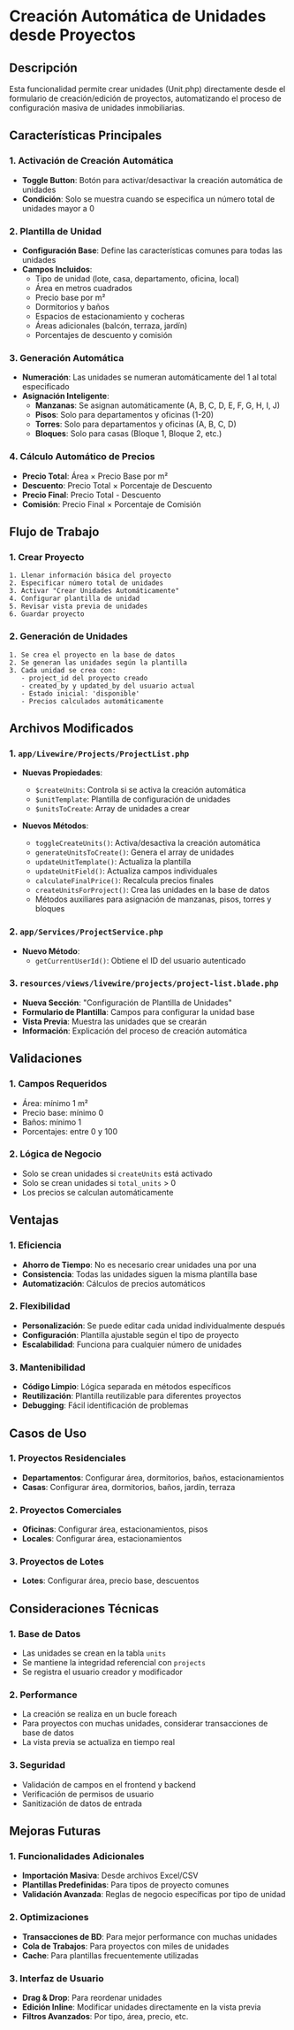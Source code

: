 # Creación Automática de Unidades desde Proyectos

## Descripción

Esta funcionalidad permite crear unidades (Unit.php) directamente desde el formulario de creación/edición de proyectos, automatizando el proceso de configuración masiva de unidades inmobiliarias.

## Características Principales

### 1. Activación de Creación Automática
- **Toggle Button**: Botón para activar/desactivar la creación automática de unidades
- **Condición**: Solo se muestra cuando se especifica un número total de unidades mayor a 0

### 2. Plantilla de Unidad
- **Configuración Base**: Define las características comunes para todas las unidades
- **Campos Incluidos**:
  - Tipo de unidad (lote, casa, departamento, oficina, local)
  - Área en metros cuadrados
  - Precio base por m²
  - Dormitorios y baños
  - Espacios de estacionamiento y cocheras
  - Áreas adicionales (balcón, terraza, jardín)
  - Porcentajes de descuento y comisión

### 3. Generación Automática
- **Numeración**: Las unidades se numeran automáticamente del 1 al total especificado
- **Asignación Inteligente**:
  - **Manzanas**: Se asignan automáticamente (A, B, C, D, E, F, G, H, I, J)
  - **Pisos**: Solo para departamentos y oficinas (1-20)
  - **Torres**: Solo para departamentos y oficinas (A, B, C, D)
  - **Bloques**: Solo para casas (Bloque 1, Bloque 2, etc.)

### 4. Cálculo Automático de Precios
- **Precio Total**: Área × Precio Base por m²
- **Descuento**: Precio Total × Porcentaje de Descuento
- **Precio Final**: Precio Total - Descuento
- **Comisión**: Precio Final × Porcentaje de Comisión

## Flujo de Trabajo

### 1. Crear Proyecto
```
1. Llenar información básica del proyecto
2. Especificar número total de unidades
3. Activar "Crear Unidades Automáticamente"
4. Configurar plantilla de unidad
5. Revisar vista previa de unidades
6. Guardar proyecto
```

### 2. Generación de Unidades
```
1. Se crea el proyecto en la base de datos
2. Se generan las unidades según la plantilla
3. Cada unidad se crea con:
   - project_id del proyecto creado
   - created_by y updated_by del usuario actual
   - Estado inicial: 'disponible'
   - Precios calculados automáticamente
```

## Archivos Modificados

### 1. `app/Livewire/Projects/ProjectList.php`
- **Nuevas Propiedades**:
  - `$createUnits`: Controla si se activa la creación automática
  - `$unitTemplate`: Plantilla de configuración de unidades
  - `$unitsToCreate`: Array de unidades a crear

- **Nuevos Métodos**:
  - `toggleCreateUnits()`: Activa/desactiva la creación automática
  - `generateUnitsToCreate()`: Genera el array de unidades
  - `updateUnitTemplate()`: Actualiza la plantilla
  - `updateUnitField()`: Actualiza campos individuales
  - `calculateFinalPrice()`: Recalcula precios finales
  - `createUnitsForProject()`: Crea las unidades en la base de datos
  - Métodos auxiliares para asignación de manzanas, pisos, torres y bloques

### 2. `app/Services/ProjectService.php`
- **Nuevo Método**:
  - `getCurrentUserId()`: Obtiene el ID del usuario autenticado

### 3. `resources/views/livewire/projects/project-list.blade.php`
- **Nueva Sección**: "Configuración de Plantilla de Unidades"
- **Formulario de Plantilla**: Campos para configurar la unidad base
- **Vista Previa**: Muestra las unidades que se crearán
- **Información**: Explicación del proceso de creación automática

## Validaciones

### 1. Campos Requeridos
- Área: mínimo 1 m²
- Precio base: mínimo 0
- Baños: mínimo 1
- Porcentajes: entre 0 y 100

### 2. Lógica de Negocio
- Solo se crean unidades si `createUnits` está activado
- Solo se crean unidades si `total_units` > 0
- Los precios se calculan automáticamente

## Ventajas

### 1. Eficiencia
- **Ahorro de Tiempo**: No es necesario crear unidades una por una
- **Consistencia**: Todas las unidades siguen la misma plantilla base
- **Automatización**: Cálculos de precios automáticos

### 2. Flexibilidad
- **Personalización**: Se puede editar cada unidad individualmente después
- **Configuración**: Plantilla ajustable según el tipo de proyecto
- **Escalabilidad**: Funciona para cualquier número de unidades

### 3. Mantenibilidad
- **Código Limpio**: Lógica separada en métodos específicos
- **Reutilización**: Plantilla reutilizable para diferentes proyectos
- **Debugging**: Fácil identificación de problemas

## Casos de Uso

### 1. Proyectos Residenciales
- **Departamentos**: Configurar área, dormitorios, baños, estacionamientos
- **Casas**: Configurar área, dormitorios, baños, jardín, terraza

### 2. Proyectos Comerciales
- **Oficinas**: Configurar área, estacionamientos, pisos
- **Locales**: Configurar área, estacionamientos

### 3. Proyectos de Lotes
- **Lotes**: Configurar área, precio base, descuentos

## Consideraciones Técnicas

### 1. Base de Datos
- Las unidades se crean en la tabla `units`
- Se mantiene la integridad referencial con `projects`
- Se registra el usuario creador y modificador

### 2. Performance
- La creación se realiza en un bucle foreach
- Para proyectos con muchas unidades, considerar transacciones de base de datos
- La vista previa se actualiza en tiempo real

### 3. Seguridad
- Validación de campos en el frontend y backend
- Verificación de permisos de usuario
- Sanitización de datos de entrada

## Mejoras Futuras

### 1. Funcionalidades Adicionales
- **Importación Masiva**: Desde archivos Excel/CSV
- **Plantillas Predefinidas**: Para tipos de proyecto comunes
- **Validación Avanzada**: Reglas de negocio específicas por tipo de unidad

### 2. Optimizaciones
- **Transacciones de BD**: Para mejor performance con muchas unidades
- **Cola de Trabajos**: Para proyectos con miles de unidades
- **Cache**: Para plantillas frecuentemente utilizadas

### 3. Interfaz de Usuario
- **Drag & Drop**: Para reordenar unidades
- **Edición Inline**: Modificar unidades directamente en la vista previa
- **Filtros Avanzados**: Por tipo, área, precio, etc.
